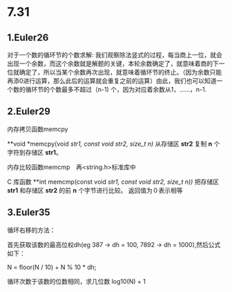 # 7.31

## 1.Euler26

对于一个数的循环节的个数求解: 	我们观察除法竖式的过程，每当商上一位，就会出现一个余数，而这个余数就是解题的关键，本轮余数确定了，就意味着商的下一位就确定了，所以当某个余数再次出现，就意味着循环节的终止。（因为余数只能再添0进行运算，那么此后的运算就会重复之前的运算）由此，我们也可以知道一个数的循环节的个数最多不超过（n-1) 个，因为对应着余数从1，……，n-1.



## 2.Euler29

 内存拷贝函数memcpy  

**void \*memcpy(void *str1, const void *str2, size_t n)** 从存储区 **str2** 复制 **n** 个字符到存储区 **str1**。



 内存比较函数memcmp　再<string.h>标准库中

C 库函数 **int memcmp(const void *str1, const void *str2, size_t n))** 把存储区 **str1** 和存储区 **str2** 的前 **n** 个字节进行比较。 返回值为０表示相等

## 3.Euler35

循环右移的方法：

首先获取该数的最高位权dh(eg 387 -> dh = 100, 7892 -> dh = 1000),然后公式如下：

N = floor(N / 10) + N % 10 * dh;

循环次数于该数的位数相同，求几位数 log10(N) + 1

